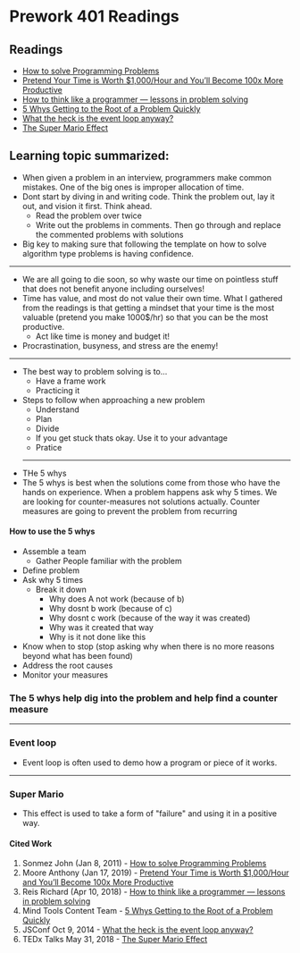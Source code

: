 # Prework 401 Readings

## Readings 
 - [How to solve Programming Problems](https://simpleprogrammer.com/solving-problems-breaking-it-down/)
 - [Pretend Your Time is Worth $1,000/Hour and You’ll Become 100x More Productive](https://medium.com/swlh/pretend-your-time-is-worth-1-000-hour-and-youll-become-100x-more-productive-f04628bb3e6d)
 - [How to think like a programmer — lessons in problem solving](https://www.freecodecamp.org/news/how-to-think-like-a-programmer-lessons-in-problem-solving-d1d8bf1de7d2/)
 - [5 Whys
Getting to the Root of a Problem Quickly](https://www.mindtools.com/pages/article/newTMC_5W.htm)
 - [What the heck is the event loop anyway?](https://www.youtube.com/watch?v=8aGhZQkoFbQ)
 - [The Super Mario Effect](https://www.youtube.com/watch?v=9vJRopau0g0)

 ## Learning topic summarized:
  - When given a problem in an interview, programmers make common mistakes. One of the big ones is improper allocation of time.
  - Dont start by diving in and writing code. Think the problem out, lay it out, and vision it first. Think ahead.
    - Read the problem over twice
    - Write out the problems in comments. Then go through and replace the commented problems with solutions
  - Big key to making sure that following the template on how to solve algorithm type problems is having confidence.
  ---
  - We are all going to die soon, so why waste our time on pointless stuff that does not benefit anyone including ourselves!
  - Time has value, and most do not value their own time. What I gathered from the readings is that getting a mindset that your time is the most valuable (pretend you make 1000$/hr) so that you can be the most productive.
    - Act like time is money and budget it!
  - Procrastination, busyness, and stress are the enemy!
  ---
  - The best way to problem solving is to...
    - Have a frame work
    - Practicing it
  - Steps to follow when approaching a new problem
    - Understand
    - Plan
    - Divide
    - If you get stuck thats okay. Use it to your advantage
    - Pratice
    ---
  - THe 5 whys
  - The 5 whys is best when the solutions come from those who have the hands on experience. When a problem happens ask why 5 times. We are looking for counter-measures not solutions actually. Counter measures are going to prevent the problem from recurring
  #### How to use the 5 whys
  - Assemble a team
    - Gather People familiar with the problem
  - Define problem
  - Ask why 5 times
    - Break it down
      - Why does A not work (because of b)
      - Why dosnt b work (because of c)
      - Why dosnt c work (because of the way it was created)
      - Why was it created that way
      - Why is it not done like this
  - Know when to stop (stop asking why when there is no more reasons beyond what has been found)
  - Address the root causes
  - Monitor your measures

### The 5 whys help dig into the problem and help find a counter measure

---
### Event loop
- Event loop is often used to demo how a program or piece of it works. 
---
### Super Mario
- This effect is used to take a form of "failure" and using it in a positive way.




 #### Cited Work
1. Sonmez John (Jan 8, 2011) - [How to solve Programming Problems](https://simpleprogrammer.com/solving-problems-breaking-it-down/)
2. Moore Anthony (Jan 17, 2019) - [Pretend Your Time is Worth $1,000/Hour and You’ll Become 100x More Productive](https://medium.com/swlh/pretend-your-time-is-worth-1-000-hour-and-youll-become-100x-more-productive-f04628bb3e6d)
3. Reis Richard (Apr 10, 2018) - [How to think like a programmer — lessons in problem solving](https://www.freecodecamp.org/news/how-to-think-like-a-programmer-lessons-in-problem-solving-d1d8bf1de7d2/)
4. Mind Tools Content Team - [5 Whys
Getting to the Root of a Problem Quickly](https://www.mindtools.com/pages/article/newTMC_5W.htm)
5. JSConf Oct 9, 2014 - [What the heck is the event loop anyway?](https://www.youtube.com/watch?v=8aGhZQkoFbQ)
6. TEDx Talks May 31, 2018 - [The Super Mario Effect](https://www.youtube.com/watch?v=9vJRopau0g0)